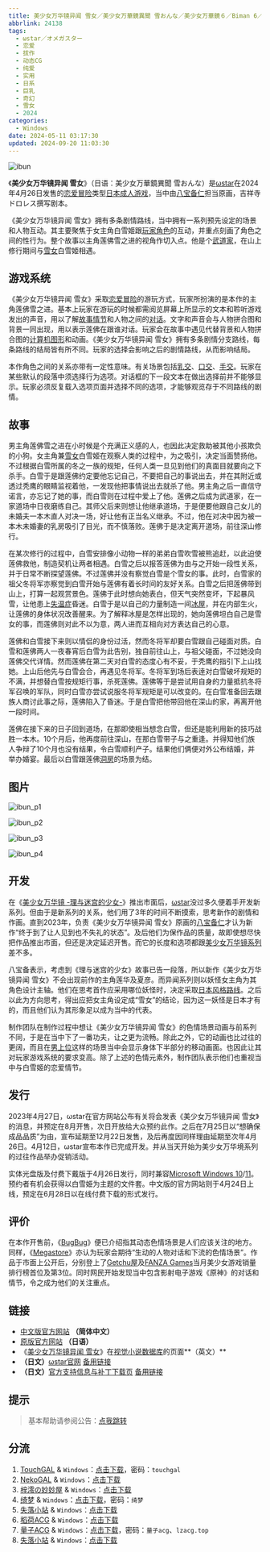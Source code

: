 ```yaml
---
title: 美少女万华镜异闻 雪女／美少女万華鏡異聞 雪おんな／美少女万華鏡６／Biman 6／美少女万拔镜／撸出血万华镜／美少女万花筒／特别篇
abbrlink: 24138
tags:
  - ωstar／オメガスター
  - 恋爱
  - 拔作
  - 动态CG
  - 纯爱
  - 实用
  - 日系
  - 巨乳
  - 奇幻
  - 雪女
  - 2024
categories:
  - Windows
date: 2024-05-11 03:17:30
updated: 2024-09-20 11:03:30
---
```


![ibun](https://static.saop.cc/vns/img/ibun.webp)

《**美少女万华镜异闻 雪女**》（日语：美少女万華鏡異聞 雪おんな）是[ωstar](https://zh.wikipedia.org/wiki/Ωstar)在2024年4月26日发售的[恋爱冒险](https://zh.wikipedia.org/wiki/戀愛冒險)类型[日本成人游戏](https://zh.wikipedia.org/wiki/日本成人遊戲)，当中由[八宝备仁](https://zh.wikipedia.org/wiki/八宝备仁)担当原画，吉祥寺ドロレス撰写剧本。

<!-- more -->

《美少女万华镜异闻 雪女》拥有多条剧情路线，当中拥有一系列预先设定的场景和人物互动。其主要聚焦于女主角白雪姬跟[玩家角色](https://zh.wikipedia.org/wiki/玩家角色)的互动，并重点刻画了角色之间的性行为。整个故事以主角莲佛雪之进的视角作切入点。他是个[武道家](https://zh.wikipedia.org/wiki/武道)，在山上修行期间与[雪女](https://zh.wikipedia.org/wiki/雪女)白雪姬相遇。

## 游戏系统

《美少女万华镜异闻 雪女》采取[恋爱冒险](https://zh.wikipedia.org/wiki/戀愛冒險)的游玩方式，玩家所扮演的是本作的主角莲佛雪之进。基本上玩家在游玩的时候都需阅览屏幕上所显示的文本和聆听游戏发出的声音，用以了解[故事情节](https://zh.wikipedia.org/wiki/叙事)和人物之间的[对话](https://zh.wikipedia.org/wiki/對話)。文字和声音会与人物拼合图和背景一同出现，用以表示莲佛在跟谁对话。玩家会在故事中遇见代替背景和人物拼合图的[计算机图形](https://zh.wikipedia.org/wiki/计算机图形)和动画。《美少女万华镜异闻 雪女》拥有多条剧情分支路线，每条路线的结局皆有所不同。玩家的选择会影响之后的剧情路线，从而影响结局。

本作角色之间的关系亦带有一定性意味。有关场景包括[乳交](https://zh.wikipedia.org/wiki/乳交)、[口交](https://zh.wikipedia.org/wiki/口交)、[手交](https://zh.wikipedia.org/wiki/手交)。玩家在某些默认的段落中须选择行为选项。对话框的下一段文本在做出选择前并不能够显示。玩家必须反复载入选项页面并选择不同的选项，才能够观览存于不同路线的剧情。

## 故事

男主角莲佛雪之进在小时候是个充满正义感的人，也因此决定救助被其他小孩欺负的小狗。女主角兼[雪女](https://zh.wikipedia.org/wiki/雪女)白雪姬在观察人类的过程中，为之吸引，决定当面赞扬他。不过根据白雪所属的冬之一族的规矩，任何人类一旦见到他们的真面目就要向之下杀手。白雪于是跟莲佛约定要他忘记自己，不要把自己的事说出去，并在其附近或透过秃鹰的眼睛监视着他，一发现他把事情说出去就杀了他。男主角之后一直信守诺言，亦忘记了她的事，而白雪则在过程中爱上了他。莲佛之后成为武道家，在一家道场中日夜磨练自己。其师父后来则想让他继承道场，于是便要他跟自己女儿的未婚夫一本木直人对决一场，好让他有正当名义继承。不过，他在对决中因为被一本木未婚妻的乳房吸引了目光，而不慎落败。莲佛于是决定离开道场，前往深山修行。

在某次修行的过程中，白雪安排像小动物一样的弟弟白雪吹雪被熊追赶，以此迫使莲佛救他，制造契机让两者相遇。白雪之后以报答莲佛为由与之开始一段性关系，并于日常不断探望莲佛。不过莲佛并没有察觉白雪是个雪女的事。此时，白雪家的祖父冬将军亦察觉到白雪开始与莲佛有着长时间的友好关系。白雪之后把莲佛带到山上，打算一起观赏景色。莲佛于此时想向她表白，但天气突然变坏，下起暴风雪，让他患上[失温症](https://zh.wikipedia.org/wiki/失溫症)昏迷。白雪于是以自己的力量制造一间[冰屋](https://zh.wikipedia.org/wiki/冰屋)，并在内部生火，让莲佛的身体状况改善醒来。为了解释冰屋是怎样出现的，她向莲佛坦白自己是雪女的事，而莲佛则对此不以为意，两人进而互相向对方表达自己的心意。

莲佛和白雪接下来则以情侣的身份过活，然而冬将军却要白雪跟自己碰面对质。白雪和莲佛两人一夜春宵后白雪为此告别，独自前往山上，与祖父碰面，不过她没向莲佛交代详情。然而莲佛在第二天对白雪的态度心有不妥，于秃鹰的指引下上山找她。上山后他先与白雪会合，再遇见冬将军。冬将军到场后表逹对白雪破坏规矩的不满，并想替白雪按规矩行事，杀死莲佛。莲佛等于是尝试用自身的力量抵抗冬将军召唤的军队，同时白雪亦尝试说服冬将军规矩是可以改变的。在白雪准备回去跟族人商讨此事之际，莲佛陷入了昏迷。于是白雪把他带回他在深山的家，再离开他一段时间。

莲佛在接下来的日子回到道场，在那即使相当想念白雪，但还是能利用新的技巧战胜一本木。10个月后，他再度前往深山，在那白雪带子与之重逢。并得知他们族人争辩了10个月也没有结果，令白雪顺利产子。结果他们俩便对外公布结婚，并举办婚宴。最后以白雪跟莲佛[洞房](https://zh.wikipedia.org/wiki/圓房)的场景为结。

## 图片

![ibun_p1](https://static.saop.cc/vns/img/ibun_p1.webp)

![ibun_p2](https://static.saop.cc/vns/img/ibun_p2.webp)

![ibun_p3](https://static.saop.cc/vns/img/ibun_p3.webp)

![ibun_p4](https://static.saop.cc/vns/img/ibun_p4.webp)

## 开发

在《[美少女万华镜 -理与迷宫的少女-](https://zh.wikipedia.org/wiki/美少女萬華鏡_-理與迷宮的少女-)》推出市面后，[ωstar](https://zh.wikipedia.org/wiki/Ωstar)没过多久便着手开发新系列。但由于是新系列的关系，他们用了3年的时间不断摸索，思考新作的剧情和作画。直到2023年，负责《美少女万华镜异闻 雪女》原画的[八宝备仁](https://zh.wikipedia.org/wiki/八宝备仁)才认为新作“终于到了让人见到也不失礼的状态”。及后他们为保作品的质量，故即使想尽快把作品推出市面，但还是决定延迟开售。而它的长度和选项都跟[美少女万华镜系列](https://zh.wikipedia.org/wiki/美少女万华镜系列)差不多。

八宝备表示，考虑到《理与迷宫的少女》故事已告一段落，所以新作《美少女万华镜异闻 雪女》不会出现前作的主角莲华及夏彦。而异闻系列则以妖怪女主角为其角色设计主轴。他们在思考首作应采用哪位妖怪时，决定采取[日本风格路线](https://zh.wikipedia.org/wiki/怪談_(日本))。之后以此为方向思考，得出应把女主角设定成“雪女”的结论，因为这一妖怪是日本才有的，而且他们认为其形象足以成为当中的代表。

制作团队在制作过程中想让《美少女万华镜异闻 雪女》的色情场景动画与前系列不同，于是在当中下了一番功夫，让之更为流畅。除此之外，它的动画也比过往的更阔，而且在[男上位](https://zh.wikipedia.org/wiki/正常体位)这样的场景当中会显示身体下半部分的移动画面。也因此让其对玩家游戏系统的要求变高。除了上述的色情元素外，制作团队表示他们也重视当中与白雪姬的恋爱情节。

## 发行

2023年4月27日，ωstar在官方网站公布有关将会发表《美少女万华镜异闻 雪女》的消息，并预定在8月开售，次日开放给大众预约此作。之后在7月25日以“想确保成品品质”为由，宣布延期至12月22日发售，及后再度因同样理由延期至次年4月26日。4月12日，ωstar宣布本作已完成开发。并从当天开始为美少女万华境系列的过往作品举办促销活动。

实体光盘版及付费下戴版于4月26日发行，同时兼容[Microsoft Windows 10](https://zh.wikipedia.org/wiki/Windows_10)/[11](https://zh.wikipedia.org/wiki/Windows_11)。预约者有机会获得以白雪姫为主题的文件套。中文版的官方网站则于4月24日上线，预定在6月28日以在线付费下载的形式发行。

## 评价

在本作开售前，《[BugBug](https://zh.wikipedia.org/wiki/BugBug)》便已介绍指其动态色情场景是人们应该关注的地方。同样，《[Megastore](https://zh.wikipedia.org/wiki/Megastore)》亦认为玩家会期待“生动的人物对话和下流的色情场景”。作品于市面上公开后，分别登上了[Getchu屋](https://zh.wikipedia.org/wiki/Getchu屋)及[FANZA Games](https://zh.wikipedia.org/wiki/DMM.com)当月美少女游戏销量排行榜首位及第3位。同时网民开始发现当中包含影射电子游戏《原神》的对话和情节，令之成为他们的关注重点。

## 链接

- [中文版官方网站](https://bishojomangekyo.com/ibun/) **（简体中文）**
- [原版官方网站](http://www.omega-star.jp/ibun/index.html) **（日语）**
- 《[美少女万华镜异闻 雪女](https://vndb.org/v44184)》在[视觉小说数据库](https://zh.wikipedia.org/wiki/視覺小說數據庫)的页面**（英文）**
- **（日文）**[ωstar官网](http://www.favo-soft.jp/omega-star/) [备用链接](http://www.omega-star.jp)
- **（日文）**[官方支持信息与补丁下载页](http://www.favo-soft.jp/omega-star/support.html) [备用链接](http://www.omega-star.jp/support.html)

## 提示

> 基本帮助请参阅公告：[点我跳转](/p/announcement/)

## 分流

1. [TouchGAL](https://touchgal.net/) & `Windows`：[点击下载](https://pan.touchgal.net/s/1Nj5uX)，密码：`touchgal`
2. [NekoGAL](https://www.nekogal.com/) & `Windows`：[点击下载](https://pan.nekogal.top/s/Nr0Hx)
3. [梓澪の妙妙屋](https://zi0.cc/) & `Windows`：[点击下载](https://zi0.cc/,%E3%80%90ADV-%E5%86%92%E9%99%A9%E6%B8%B8%E6%88%8F%E3%80%91/%E3%80%90PC%E3%80%91[ADV][AI%E7%BF%BB%E8%AF%91]%E7%BE%8E%E5%B0%91%E5%A5%B3%E4%B8%87%E5%8D%8E%E9%95%9C%E5%BC%82%E9%97%BB%20%E9%9B%AA%E5%A5%B3%20%E7%BE%8E%E5%B0%91%E5%A5%B3%E4%B8%87%E8%8F%AF%E9%8F%A1%E7%95%B0%E8%81%9E%20%E9%9B%AA%E3%81%8A%E3%82%93%E3%81%AA?from=search)
4. [绮梦](https://acgs.one/) & `Windows`：[点击下载](https://acgs.one/game/492.html)，密码：`绮梦`
5. [失落小站](https://www.shinnku.com/) & `Windows`：[点击下载](https://www.shinnku.com/api/download/0/win/%E7%BE%8E%E5%B0%91%E5%A5%B3%E4%B8%87%E8%8F%AF%E9%8F%A1%E7%95%B0%E8%81%9E%20%E9%9B%AA%E3%81%8A%E3%82%93%E3%81%AA%20%E9%9B%AA%E5%A5%B3%20%E7%BE%8E%E5%B0%91%E5%A5%B3%E4%B8%87%E5%8D%8E%E9%95%9C.7z)
6. [稻荷ACG](https://amoebi.com/) & `Windows`：[点击下载](https://sakustar.com/art/12989)
7. [量子ACG](https://lzacg.org/) & `Windows`：[点击下载](https://lzacg.org/7163)，密码：`量子acg`、`lzacg.top`
8. [失落小站](https://www.shinnku.com/) & `Windows`：[点击下载](https://www.shinnku.com/api/download/0/win/%E7%BE%8E%E5%B0%91%E5%A5%B3%E4%B8%87%E8%8F%AF%E9%8F%A1%E7%95%B0%E8%81%9E%20%E9%9B%AA%E3%81%8A%E3%82%93%E3%81%AA%20%E9%9B%AA%E5%A5%B3%20%E7%BE%8E%E5%B0%91%E5%A5%B3%E4%B8%87%E5%8D%8E%E9%95%9C.7z)
